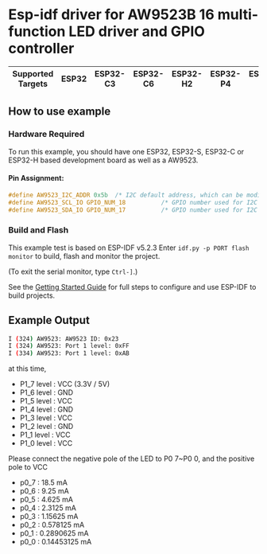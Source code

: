 # Esp-idf driver for AW9523B 16 multi-function LED driver and GPIO controller

| Supported Targets | ESP32 | ESP32-C3 | ESP32-C6 | ESP32-H2 | ESP32-P4 | ESP32-S2 | ESP32-S3 |
| ----------------- | ----- | -------- | -------- | -------- | -------- | -------- | -------- |

## How to use example

### Hardware Required

To run this example, you should have one ESP32, ESP32-S, ESP32-C or ESP32-H based development board as well as a AW9523. 

#### Pin Assignment:

```C
#define AW9523_I2C_ADDR 0x5b  /* I2C default address, which can be modified by hardware, at this time A0 = 1, A1 = 1 */
#define AW9523_SCL_IO GPIO_NUM_18          /* GPIO number used for I2C master clock */
#define AW9523_SDA_IO GPIO_NUM_17          /* GPIO number used for I2C master data  */
```

### Build and Flash

This example test is based on ESP-IDF v5.2.3
Enter `idf.py -p PORT flash monitor` to build, flash and monitor the project.

(To exit the serial monitor, type ``Ctrl-]``.)

See the [Getting Started Guide](https://docs.espressif.com/projects/esp-idf/en/latest/get-started/index.html) for full steps to configure and use ESP-IDF to build projects.

## Example Output

```bash
I (324) AW9523: AW9523 ID: 0x23
I (324) AW9523: Port 1 level: 0xFF
I (334) AW9523: Port 1 level: 0xAB
```
at this time, 
- P1_7 level : VCC (3.3V / 5V)
- P1_6 level : GND
- P1_5 level : VCC
- P1_4 level : GND
- P1_3 level : VCC
- P1_2 level : GND
- P1_1 level : VCC
- P1_0 level : VCC

Please connect the negative pole of the LED to P0 7~P0 0, and the positive pole to VCC
- p0_7 : 18.5 mA
- p0_6 : 9.25 mA
- p0_5 : 4.625 mA
- p0_4 : 2.3125 mA
- p0_3 : 1.15625 mA
- p0_2 : 0.578125 mA
- p0_1 : 0.2890625 mA
- p0_0 : 0.14453125 mA

